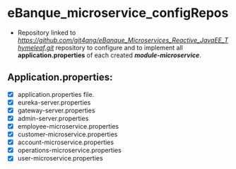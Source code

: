 # eBanque_microservice_configRepos

   - Repository linked to _https://github.com/git4ang/eBanque_Microservices_Reactive_JavaEE_Thymeleaf.git_ repository to configure and to implement all **application.properties** of each created ***module-microservice***.

## Application.properties:
   
   - [x] application.properties file.
   - [x] eureka-server.properties
   - [x] gateway-server.properties
   - [x] admin-server.properties
   - [x] employee-microservice.properties
   - [x] customer-microservice.properties
   - [x] account-microservice.properties
   - [x] operations-microservice.properties
   - [x] user-microservice.properties
